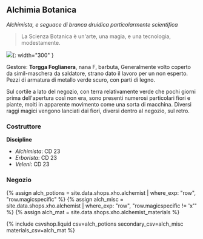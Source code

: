 ## Alchimia Botanica

_Alchimista, e seguace di branca druidica particolarmente scientifica_

> La Scienza Botanica è un'arte, una magia, e una tecnologia, modestamente.

![](https://i.imgur.com/jNMS1RF.png){: width="300" }

Gestore: **Torgga Foglianera**, nana F, barbuta, Generalmente volto coperto da simil-maschera da saldatore, strano dato il lavoro per un non esperto. Pezzi di armatura di metallo verde scuro, con parti di legno.

Sul cortile a lato del negozio, con terra relativamente verde che pochi giorni prima dell'apertura così non era, sono presenti numerosi particolari fiori e piante, molti in apparente movimento come una sorta di macchina. Diversi raggi magici vengono lanciati dai fiori, diversi dentro al negozio, sul retro.

### Costruttore

**Discipline**

-   _Alchimista_: CD 23
-   _Erborista_: CD 23
-   _Veleni_: CD 23

### Negozio

{% assign alch_potions = site.data.shops.xho.alchemist | where_exp: "row", "row.magicspecific"  %}
{% assign alch_misc = site.data.shops.xho.alchemist  | where_exp: "row", "row.magicspecific != 'x'" %}
{% assign alch_mat = site.data.shops.xho.alchemist_materials %}

{% include csvshop.liquid csv=alch_potions secondary_csv=alch_misc materials_csv=alch_mat %}
